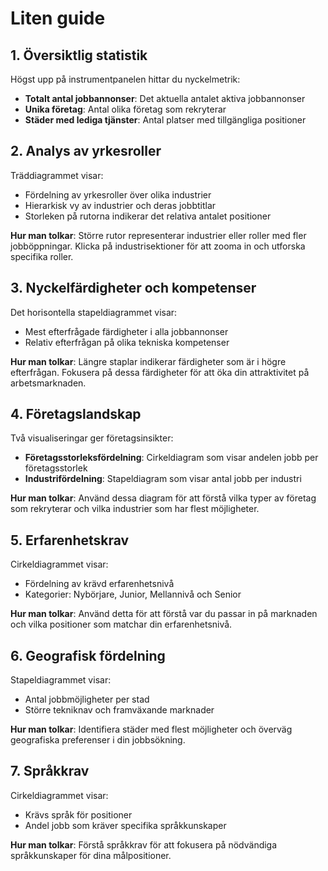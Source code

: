 # Liten guide

## 1. Översiktlig statistik
Högst upp på instrumentpanelen hittar du nyckelmetrik:
- **Totalt antal jobbannonser**: Det aktuella antalet aktiva jobbannonser
- **Unika företag**: Antal olika företag som rekryterar
- **Städer med lediga tjänster**: Antal platser med tillgängliga positioner

## 2. Analys av yrkesroller
Träddiagrammet visar:
- Fördelning av yrkesroller över olika industrier
- Hierarkisk vy av industrier och deras jobbtitlar
- Storleken på rutorna indikerar det relativa antalet positioner

**Hur man tolkar**: Större rutor representerar industrier eller roller med fler jobböppningar. Klicka på industrisektioner för att zooma in och utforska specifika roller.

## 3. Nyckelfärdigheter och kompetenser
Det horisontella stapeldiagrammet visar:
- Mest efterfrågade färdigheter i alla jobbannonser
- Relativ efterfrågan på olika tekniska kompetenser

**Hur man tolkar**: Längre staplar indikerar färdigheter som är i högre efterfrågan. Fokusera på dessa färdigheter för att öka din attraktivitet på arbetsmarknaden.

## 4. Företagslandskap
Två visualiseringar ger företagsinsikter:
- **Företagsstorleksfördelning**: Cirkeldiagram som visar andelen jobb per företagsstorlek
- **Industrifördelning**: Stapeldiagram som visar antal jobb per industri

**Hur man tolkar**: Använd dessa diagram för att förstå vilka typer av företag som rekryterar och vilka industrier som har flest möjligheter.

## 5. Erfarenhetskrav
Cirkeldiagrammet visar:
- Fördelning av krävd erfarenhetsnivå
- Kategorier: Nybörjare, Junior, Mellannivå och Senior

**Hur man tolkar**: Använd detta för att förstå var du passar in på marknaden och vilka positioner som matchar din erfarenhetsnivå.

## 6. Geografisk fördelning
Stapeldiagrammet visar:
- Antal jobbmöjligheter per stad
- Större tekniknav och framväxande marknader

**Hur man tolkar**: Identifiera städer med flest möjligheter och överväg geografiska preferenser i din jobbsökning.

## 7. Språkkrav
Cirkeldiagrammet visar:
- Krävs språk för positioner
- Andel jobb som kräver specifika språkkunskaper

**Hur man tolkar**: Förstå språkkrav för att fokusera på nödvändiga språkkunskaper för dina målpositioner.